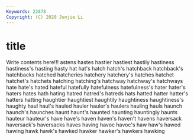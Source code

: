 ```yaml
---
Keywords: 22878
Copyright: (C) 2020 Junjie Li
---
```


# title

Write contents here!!!
astens
hastes 
hastier 
hastiest 
hastily 
hastiness 
hastiness's 
hasting 
hasty 
hat 
hat's
hatch 
hatch's 
hatchback 
hatchback's 
hatchbacks 
hatched 
hatcheries 
hatchery 
hatchery's 
hatches
hatchet 
hatchet's 
hatchets 
hatching 
hatching's 
hatchway 
hatchway's 
hatchways 
hate 
hate's
hated 
hateful 
hatefully 
hatefulness 
hatefulness's 
hater 
hater's 
haters 
hates 
hath
hating 
hatred 
hatred's 
hatreds 
hats 
hatted 
hatter 
hatter's 
hatters 
hatting
haughtier 
haughtiest 
haughtily 
haughtiness 
haughtiness's 
haughty 
haul 
haul's 
hauled 
hauler
hauler's 
haulers 
hauling 
hauls 
haunch 
haunch's 
haunches 
haunt 
haunt's 
haunted
haunting 
hauntingly 
haunts 
hauteur 
hauteur's 
have 
have's 
haven 
haven's 
haven't
havens 
haversack 
haversack's 
haversacks 
haves 
having 
havoc 
havoc's 
haw 
haw's
hawed 
hawing 
hawk 
hawk's 
hawked 
hawker 
hawker's 
hawkers 
hawking 
